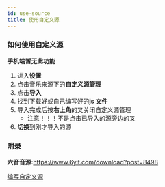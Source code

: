 ```yaml
---
id: use-source
title: 使用自定义源
---
```


### 如何使用自定义源

**手机端暂无此功能**

1. 进入**设置**
2. 点击音乐来源下的**自定义源管理**
3. 点击**导入**
4. 找到下载好或自己编写好的**js 文件**
5. 导入完成后按**右上角**的叉关闭自定义源管理
   - 注意！！！不是点击已导入的源旁边的叉
6. **切换**到刚才导入的源

### 附录

**六音音源:**<https://www.6yit.com/download?post=8498>

[编写自定义源](./custom-source)
